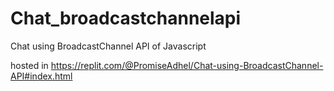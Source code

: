 # Chat_broadcastchannelapi
Chat using BroadcastChannel API of Javascript

hosted in https://replit.com/@PromiseAdhel/Chat-using-BroadcastChannel-API#index.html
